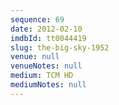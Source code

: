 ```yaml
---
sequence: 69
date: 2012-02-10
imdbId: tt0044419
slug: the-big-sky-1952
venue: null
venueNotes: null
medium: TCM HD
mediumNotes: null
---
```

